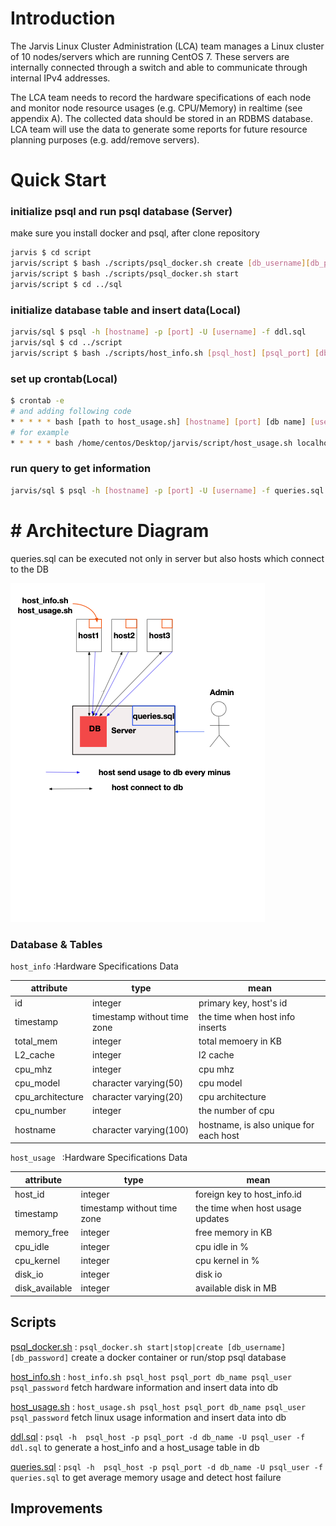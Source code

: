 

# Introduction

The Jarvis Linux Cluster Administration (LCA) team manages a Linux cluster of 10 nodes/servers which are running CentOS 7. These servers are internally connected through a switch and able to communicate through internal IPv4 addresses.

The LCA team needs to record the hardware specifications of each node and monitor node resource usages (e.g. CPU/Memory) in realtime (see appendix A). The collected data should be stored in an RDBMS database. LCA team will use the data to generate some reports for future resource planning purposes (e.g. add/remove servers).



# Quick Start

### initialize psql and run psql database (Server)

make sure you install docker and psql, after clone repository 

```bash
jarvis $ cd script
jarvis/script $ bash ./scripts/psql_docker.sh create [db_username][db_password]
jarvis/script $ bash ./scripts/psql_docker.sh start 
jarvis/script $ cd ../sql

```



### initialize database table and insert data(Local)

```bash
jarvis/sql $ psql -h [hostname] -p [port] -U [username] -f ddl.sql
jarvis/sql $ cd ../script
jarvis/script $ bash ./scripts/host_info.sh [psql_host] [psql_port] [db_name] [psql_user] [psql_password]
```



### set up crontab(Local)

```bash
$ crontab -e
# and adding following code
* * * * * bash [path to host_usage.sh] [hostname] [port] [db name] [username] [ user password] >> /tmp/host_usage.log
# for example
* * * * * bash /home/centos/Desktop/jarvis/script/host_usage.sh localhost 5432 host_agent postgres password >> /tmp/host_usage.log
```



### run query to get information

```bash
jarvis/sql $ psql -h [hostname] -p [port] -U [username] -f queries.sql
```



# \# Architecture Diagram



queries.sql can be executed not only in server but also hosts which connect to the DB

![](./assert/Architecture.png)

### Database & Tables

`host_info` :Hardware Specifications Data

|attribute|type|mean|
|----|----|----|
|id               | integer                     | primary key, host's id |
| timestamp        | timestamp without time zone | the time when host info inserts |
|total_mem        | integer                     | total memoery in KB |
|L2_cache         | integer                     | l2 cache |
|cpu_mhz          | integer                     | cpu mhz |
|cpu_model        | character varying(50)       | cpu model |
|cpu_architecture | character varying(20)       | cpu architecture |
|cpu_number       | integer                     | the number of cpu |
|hostname         | character varying(100)      | hostname, is also unique for each host |

`host_usage ` :Hardware Specifications Data

|attribute|type|mean|
|----|----|----|
|host_id               | integer                     | foreign key to host_info.id |
| timestamp        | timestamp without time zone | the time when host usage updates |
|memory_free        | integer                     | free memory in KB |
|cpu_idle         | integer                     | cpu idle in % |
|cpu_kernel          | integer                     | cpu kernel in % |
|disk_io        | integer | disk io |
|disk_available | integer | available disk in MB |



## Scripts

[psql_docker.sh](./script/host_info.sh) : `psql_docker.sh start|stop|create [db_username][db_password]` create a docker container or run/stop psql database

[host_info.sh](./script/host_info.sh) : `host_info.sh psql_host psql_port db_name psql_user psql_password` fetch hardware information and insert data into db

[host_usage.sh](./script/host_usage.sh) : `host_usage.sh psql_host psql_port db_name psql_user psql_password` fetch linux usage information and insert data into db

[ddl.sql](./sql/ddl.sql) : `psql -h  psql_host -p psql_port -d db_name -U psql_user -f ddl.sql` to generate a host_info and a host_usage table in db

[queries.sql](./sql/queries.sh) : `psql -h  psql_host -p psql_port -d db_name -U psql_user -f queries.sql` to get average memory usage and detect host failure






## Improvements



